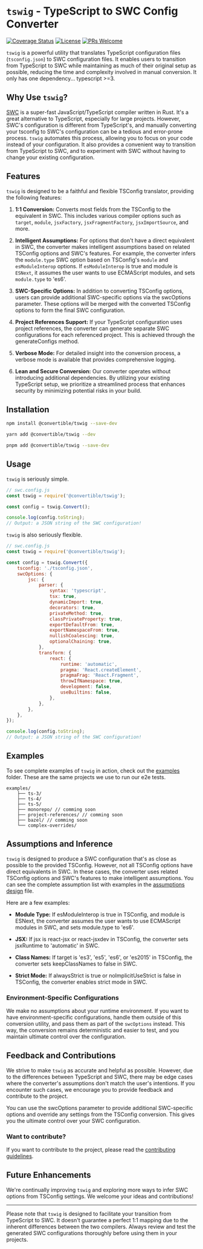 # `tswig` - TypeScript to SWC Config Converter

[//]: # ([![npm version]&#40;https://badge.fury.io/js/swc-config-converter.svg&#41;]&#40;https://badge.fury.io/js/swc-config-converter&#41;)

[//]: # ([![Build Status]&#40;https://travis-ci.com/swc-project/swc-config-converter.svg?branch=master&#41;]&#40;https://travis-ci.com/swc-project/swc-config-converter&#41;)
[![Coverage Status](https://img.shields.io/codecov/c/github/ConvertibleCo/tswig)](https://img.shields.io/codecov/c/github/ConvertibleCo/tswig)
[![License](https://img.shields.io/badge/license-MIT-blue.svg)](./LICENSE)
[![PRs Welcome](https://img.shields.io/badge/PRs-welcome-brightgreen.svg)](./CONTRIBUTING.md)

`tswig` is a powerful utility that translates TypeScript configuration files (`tsconfig.json`) to SWC configuration files. It enables users to transition from TypeScript to SWC while maintaining as much of their original setup as possible, reducing the time and complexity involved in manual conversion. It only has one dependency... typescript >=3.

## Why Use `tswig`?

[SWC]("https://github.com/swc-project/swc") is a super-fast JavaScript/TypeScript compiler written in Rust. It's a great alternative to TypeScript, especially for large projects. However, SWC's configuration is different from TypeScript's, and manually converting your tsconfig to SWC's configuration can be a tedious and error-prone process. `tswig` automates this process, allowing you to focus on your code instead of your configuration. It also provides a convenient way to transition from TypeScript to SWC, and to experiment with SWC without having to change your existing configuration.

## Features

`tswig` is designed to be a faithful and flexible TSConfig translator, providing the following features:

1. **1:1 Conversion:** 
Converts most fields from the TSConfig to the equivalent in SWC. This includes various compiler options such as `target`, `module`, `jsxFactory`, `jsxFragmentFactory`, `jsxImportSource`, and more.

2. **Intelligent Assumptions:**
For options that don't have a direct equivalent in SWC, the converter makes intelligent assumptions based on related TSConfig options and SWC's features. For example, the converter infers the `module.type` SWC option based on TSConfig's `module` and `esModuleInterop` options. If `esModuleInterop` is true and module is `ESNext`, it assumes the user wants to use ECMAScript modules, and sets `module.type` to 'es6'.

3. **SWC-Specific Options:**
In addition to converting TSConfig options, users can provide additional SWC-specific options via the swcOptions parameter. These options will be merged with the converted TSConfig options to form the final SWC configuration.

4. **Project References Support:**
If your TypeScript configuration uses project references, the converter can generate separate SWC configurations for each referenced project. This is achieved through the generateConfigs method.

5. **Verbose Mode:**
For detailed insight into the conversion process, a verbose mode is available that provides comprehensive logging.

6. **Lean and Secure Conversion:**
Our converter operates without introducing additional dependencies. By utilizing your existing TypeScript setup, we prioritize a streamlined process that enhances security by minimizing potential risks in your build.

## Installation

```bash
npm install @convertible/tswig --save-dev
```
```bash
yarn add @convertible/tswig --dev
```
```bash
pnpm add @convertible/tswig --save-dev
```

## Usage

`tswig` is seriously simple.

```javascript
// swc.config.js
const tswig = require('@convertible/tswig');

const config = tswig.Convert();

console.log(config.toString);
// Output: a JSON string of the SWC configuration!
```

`tswig` is also seriously flexible.

```javascript
// swc.config.js
const tswig = require('@convertible/tswig');

const config = tswig.Convert({
    tsconfig: './tsconfig.json',
    swcOptions: {
        jsc: {
            parser: {
                syntax: 'typescript',
                tsx: true,
                dynamicImport: true,
                decorators: true,
                privateMethod: true,
                classPrivateProperty: true,
                exportDefaultFrom: true,
                exportNamespaceFrom: true,
                nullishCoalescing: true,
                optionalChaining: true,
            },
            transform: {
                react: {
                    runtime: 'automatic',
                    pragma: 'React.createElement',
                    pragmaFrag: 'React.Fragment',
                    throwIfNamespace: true,
                    development: false,
                    useBuiltins: false,
                },
            },
        },
    },
});

console.log(config.toString);
// Output: a JSON string of the SWC configuration!
```

## Examples

To see complete examples of `tswig` in action, check out the [examples](./examples) folder. These are the same projects we use to run our e2e tests.

```
examples/
    ├── ts-3/
    ├── ts-4/
    ├── ts-5/
    ├── monorepo/ // comming soon
    ├── project-references/ // comming soon
    ├── bazel/ // comming soon
    └── complex-overrides/
```

## Assumptions and Inference
`tswig` is designed to produce a SWC configuration that's as close as possible to the provided TSConfig. However, not all TSConfig options have direct equivalents in SWC. In these cases, the converter uses related TSConfig options and SWC's features to make intelligent assumptions. You can see the complete assumption list with examples in the [assumptions design](./ASSUMPTIONS_INFERENCE.md) file.

Here are a few examples:

- **Module Type:** If esModuleInterop is true in TSConfig, and module is ESNext, the converter assumes the user wants to use ECMAScript modules in SWC, and sets module.type to 'es6'.

- **JSX:** If jsx is react-jsx or react-jsxdev in TSConfig, the converter sets jsxRuntime to 'automatic' in SWC.

- **Class Names:** If target is 'es3', 'es5', 'es6', or 'es2015' in TSConfig, the converter sets keepClassNames to false in SWC.

- **Strict Mode:** If alwaysStrict is true or noImplicitUseStrict is false in TSConfig, the converter enables strict mode in SWC.

### Environment-Specific Configurations
We make no assumptions about your runtime environment. If you want to have environment-specific configurations, handle them outside of this conversion utility, and pass them as part of the `swcOptions` instead. This way, the conversion remains deterministic and easier to test, and you maintain ultimate control over the configuration.

## Feedback and Contributions
We strive to make `tswig` as accurate and helpful as possible. However, due to the differences between TypeScript and SWC, there may be edge cases where the converter's assumptions don't match the user's intentions. If you encounter such cases, we encourage you to provide feedback and contribute to the project.

You can use the swcOptions parameter to provide additional SWC-specific options and override any settings from the TSConfig conversion. This gives you the ultimate control over your SWC configuration.

### Want to contribute?
If you want to contribute to the project, please read the [contributing guidelines](./CONTRIBUTING.md).

## Future Enhancements

We're continually improving `tswig` and exploring more ways to infer SWC options from TSConfig settings. We welcome your ideas and contributions!

-----------------

Please note that `tswig` is designed to facilitate your transition from TypeScript to SWC. It doesn't guarantee a perfect 1:1 mapping due to the inherent differences between the two compilers. Always review and test the generated SWC configurations thoroughly before using them in your projects.
